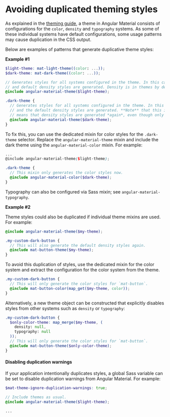# Avoiding duplicated theming styles

As explained in the [theming guide](./theming.md), a theme in Angular Material consists of
configurations for the `color`, `density` and `typography` systems. As some of these individual
systems have default configurations, some usage patterns may cause duplication in the CSS output.

Below are examples of patterns that generate duplicative theme styles:

**Example #1**

```scss
$light-theme: mat-light-theme((color: ...));
$dark-theme: mat-dark-theme((color: ...));

// Generates styles for all systems configured in the theme. In this case, color styles
// and default density styles are generated. Density is in themes by default.
@include angular-material-theme($light-theme);

.dark-theme {
  // Generates styles for all systems configured in the theme. In this case, color styles
  // and the default density styles are generated. **Note** that this is a problem because it
  // means that density styles are generated *again*, even though only the color should change.
  @include angular-material-theme($dark-theme);
}
```

To fix this, you can use the dedicated mixin for color styles for the `.dark-theme`
selector. Replace the `angular-material-theme` mixin and include the dark theme using the
`angular-material-color` mixin. For example:

```scss
...
@include angular-material-theme($light-theme);

.dark-theme {
  // This mixin only generates the color styles now.
  @include angular-material-color($dark-theme);
}
```

Typography can also be configured via Sass mixin; see `angular-material-typography`.

**Example #2**

Theme styles could also be duplicated if individual theme mixins are used. For example:

```scss
@include angular-material-theme($my-theme);

.my-custom-dark-button {
  // This will also generate the default density styles again.
  @include mat-button-theme($my-theme);
}
```

To avoid this duplication of styles, use the dedicated mixin for the color system and
extract the configuration for the color system from the theme.

```scss
.my-custom-dark-button {
  // This will only generate the color styles for `mat-button`.
  @include mat-button-color(map_get($my-theme, color));
}
```

Alternatively, a new theme object can be constructed that explicitly disables
styles from other systems such as `density` or `typography`:

```scss
.my-custom-dark-button {
  $only-color-theme: map_merge($my-theme, (
    density: null,
    typography: null
  ));
  // This will only generate the color styles for `mat-button`.
  @include mat-button-theme($only-color-theme);
}
```

#### Disabling duplication warnings

If your application intentionally duplicates styles, a global Sass variable can be
set to disable duplication warnings from Angular Material. For example:

```scss
$mat-theme-ignore-duplication-warnings: true;

// Include themes as usual.
@include angular-material-theme($light-theme);

...
```

